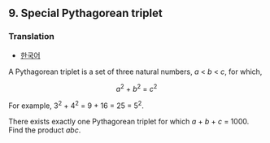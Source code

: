 ## 9. Special Pythagorean triplet

### Translation
* [한국어](./translation-ko.md)

A Pythagorean triplet is a set of three natural numbers, <var>a</var> < <var>b</var> < <var>c</var>, for which,

<p align="center">
  <var>a</var><sup>2</sup> + <var>b</var><sup>2</sup> = <var>c</var><sup>2</sup>
</p>

For example, 3<sup>2</sup> + 4<sup>2</sup> = 9 + 16 = 25 = 5<sup>2</sup>.

There exists exactly one Pythagorean triplet for which <var>a</var> + <var>b</var> + <var>c</var> = 1000.<br>
Find the product <var>abc</var>.
